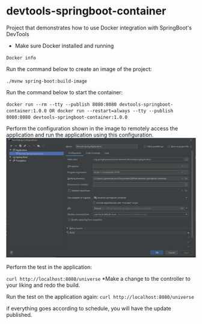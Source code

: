 # devtools-springboot-container
Project that demonstrates how to use Docker integration with SpringBoot's DevTools

* Make sure Docker installed and running

``
Docker info
``

Run the command below to create an image of the project:

``
./mvnw spring-boot:build-image
``

Run the command below to start the container:

``
docker run --rm --tty --publish 8080:8080 devtools-springboot-container:1.0.0
OR
docker run --restart=always --tty --publish 8080:8080 devtools-springboot-container:1.0.0
``

Perform the configuration shown in the image to remotely access the application and run the application using this configuration.
![](imagens/RemoteSpringApplication01.PNG)

Perform the test in the application:

``
curl http://localhost:8080/universe
``
*Make a change to the controller to your liking and redo the build.

Run the test on the application again:
``
curl http://localhost:8080/universe
``

if everything goes according to schedule, you will have the update published.